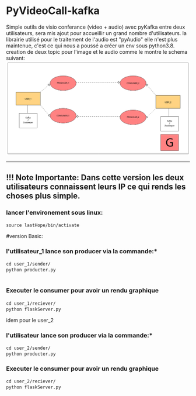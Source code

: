 # PyVideoCall-kafka

Simple outils de visio conferance (video + audio) avec pyKafka entre deux utilisateurs, sera mis ajout pour accueillir un grand nombre d'utilisateurs.
la librairie utilisé pour le traitement de l'audio est "pyAudio" elle n'est plus maintenue, c'est ce qui nous a poussé a créer un env sous python3.8.
creation de deux topic pour l'image et le audio comme le montre le schema suivant:
<img src="Diagram 2022-12-02 15-38-03.png" alt="schema projet" title="schema topics">

---
!!! Note Importante: 
Dans cette version les deux utilisateurs connaissent leurs IP ce qui rends les choses plus simple.
---


### lancer l'environement sous linux:
```
source lastHope/bin/activate
```

#version Basic:
### l'utilisateur_1 lance son producer via la commande:*
```
cd user_1/sender/
python producter.py
 
```
### Executer le consumer pour avoir un rendu graphique
```
cd user_1/reciever/
python flaskServer.py
```

idem pour le user_2
### l'utilisateur lance son producer via la commande:*
```
cd user_2/sender/
python producter.py
```
### Executer le consumer pour avoir un rendu graphique
```
cd user_2/reciever/
python flaskServer.py
```
